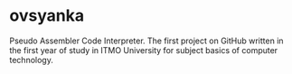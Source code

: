 # ovsyanka
Pseudo Assembler Code Interpreter.
The first project on GitHub written in the first year of study in ITMO University for subject basics of computer technology.